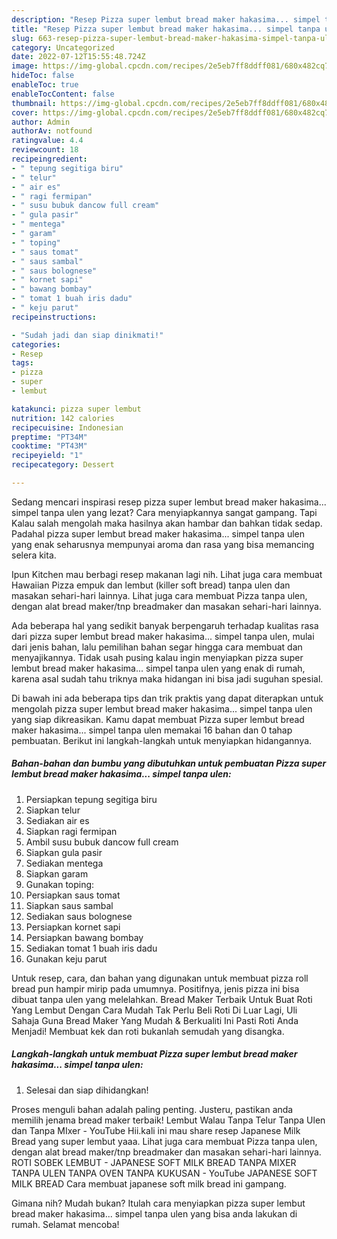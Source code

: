 ```yaml
---
description: "Resep Pizza super lembut bread maker hakasima... simpel tanpa ulen yang Bisa Manjain Lidah , Enak Banget"
title: "Resep Pizza super lembut bread maker hakasima... simpel tanpa ulen yang Bisa Manjain Lidah , Enak Banget"
slug: 663-resep-pizza-super-lembut-bread-maker-hakasima-simpel-tanpa-ulen-yang-bisa-manjain-lidah-enak-banget
category: Uncategorized
date: 2022-07-12T15:55:48.724Z
image: https://img-global.cpcdn.com/recipes/2e5eb7ff8ddff081/680x482cq70/pizza-super-lembut-bread-maker-hakasima-simpel-tanpa-ulen-foto-resep-utama.jpg
hideToc: false
enableToc: true
enableTocContent: false
thumbnail: https://img-global.cpcdn.com/recipes/2e5eb7ff8ddff081/680x482cq70/pizza-super-lembut-bread-maker-hakasima-simpel-tanpa-ulen-foto-resep-utama.jpg
cover: https://img-global.cpcdn.com/recipes/2e5eb7ff8ddff081/680x482cq70/pizza-super-lembut-bread-maker-hakasima-simpel-tanpa-ulen-foto-resep-utama.jpg
author: Admin
authorAv: notfound
ratingvalue: 4.4
reviewcount: 18
recipeingredient:
- " tepung segitiga biru"
- " telur"
- " air es"
- " ragi fermipan"
- " susu bubuk dancow full cream"
- " gula pasir"
- " mentega"
- " garam"
- " toping"
- " saus tomat"
- " saus sambal"
- " saus bolognese"
- " kornet sapi"
- " bawang bombay"
- " tomat 1 buah iris dadu"
- " keju parut"
recipeinstructions:

- "Sudah jadi dan siap dinikmati!"
categories:
- Resep
tags:
- pizza
- super
- lembut

katakunci: pizza super lembut 
nutrition: 142 calories
recipecuisine: Indonesian
preptime: "PT34M"
cooktime: "PT43M"
recipeyield: "1"
recipecategory: Dessert

---
```



Sedang mencari inspirasi resep pizza super lembut bread maker hakasima... simpel tanpa ulen yang lezat? Cara menyiapkannya sangat gampang. Tapi Kalau salah mengolah maka hasilnya akan hambar dan bahkan tidak sedap. Padahal pizza super lembut bread maker hakasima... simpel tanpa ulen yang enak seharusnya mempunyai aroma dan rasa yang bisa memancing selera kita.


Ipun Kitchen mau berbagi resep makanan lagi nih. Lihat juga cara membuat Hawaiian Pizza empuk dan lembut (killer soft bread) tanpa ulen dan masakan sehari-hari lainnya. Lihat juga cara membuat Pizza tanpa ulen, dengan alat bread maker/tnp breadmaker dan masakan sehari-hari lainnya.

Ada beberapa hal yang sedikit banyak berpengaruh terhadap kualitas rasa dari pizza super lembut bread maker hakasima... simpel tanpa ulen, mulai dari jenis bahan, lalu pemilihan bahan segar hingga cara membuat dan menyajikannya. Tidak usah pusing kalau ingin menyiapkan pizza super lembut bread maker hakasima... simpel tanpa ulen yang enak di rumah, karena asal sudah tahu triknya maka hidangan ini bisa jadi suguhan spesial.


Di bawah ini ada beberapa tips dan trik praktis yang dapat diterapkan untuk mengolah pizza super lembut bread maker hakasima... simpel tanpa ulen yang siap dikreasikan. Kamu dapat membuat Pizza super lembut bread maker hakasima... simpel tanpa ulen memakai 16 bahan dan 0 tahap pembuatan. Berikut ini langkah-langkah untuk menyiapkan hidangannya.

<!--inarticleads1-->

##### Bahan-bahan dan bumbu yang dibutuhkan untuk pembuatan Pizza super lembut bread maker hakasima... simpel tanpa ulen:

1. Persiapkan  tepung segitiga biru
1. Siapkan  telur
1. Sediakan  air es
1. Siapkan  ragi fermipan
1. Ambil  susu bubuk dancow full cream
1. Siapkan  gula pasir
1. Sediakan  mentega
1. Siapkan  garam
1. Gunakan  toping:
1. Persiapkan  saus tomat
1. Siapkan  saus sambal
1. Sediakan  saus bolognese
1. Persiapkan  kornet sapi
1. Persiapkan  bawang bombay
1. Sediakan  tomat 1 buah iris dadu
1. Gunakan  keju parut


Untuk resep, cara, dan bahan yang digunakan untuk membuat pizza roll bread pun hampir mirip pada umumnya. Positifnya, jenis pizza ini bisa dibuat tanpa ulen yang melelahkan. Bread Maker Terbaik Untuk Buat Roti Yang Lembut Dengan Cara Mudah Tak Perlu Beli Roti Di Luar Lagi, Uli Sahaja Guna Bread Maker Yang Mudah &amp; Berkualiti Ini Pasti Roti Anda Menjadi! Membuat kek dan roti bukanlah semudah yang disangka. 

<!--inarticleads2-->

##### Langkah-langkah untuk membuat Pizza super lembut bread maker hakasima... simpel tanpa ulen:


1. Selesai dan siap dihidangkan!

Proses menguli bahan adalah paling penting. Justeru, pastikan anda memilih jenama bread maker terbaik! Lembut Walau Tanpa Telur Tanpa Ulen dan Tanpa MIxer - YouTube Hii.kali ini mau share resep Japanese Milk Bread yang super lembut yaaa. Lihat juga cara membuat Pizza tanpa ulen, dengan alat bread maker/tnp breadmaker dan masakan sehari-hari lainnya. ROTI SOBEK LEMBUT - JAPANESE SOFT MILK BREAD TANPA MIXER TANPA ULEN TANPA OVEN TANPA KUKUSAN - YouTube JAPANESE SOFT MILK BREAD Cara membuat japanese soft milk bread ini gampang. 

Gimana nih? Mudah bukan? Itulah cara menyiapkan pizza super lembut bread maker hakasima... simpel tanpa ulen yang bisa anda lakukan di rumah. Selamat mencoba!
